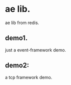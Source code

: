 # ae lib.
ae lib from redis.

## demo1.
just a event-framework demo.

## demo2:
a tcp framework demo.
